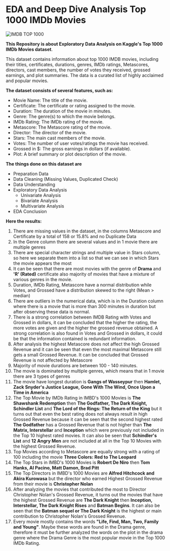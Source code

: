 # EDA and Deep Dive Analysis Top 1000 IMDb Movies

![IMDB TOP 1000](https://github.com/Rizal-A/EDA-Top-1000-IMDb-Movies/assets/117552819/47f3af59-3ed6-4c47-a4f1-f02f25086be8)

**This Repository is about Exploratory Data Analysis on Kaggle's Top 1000 IMDb Movies dataset**.


This dataset contains information about top 1000 IMDB movies, including their titles, certificates, durations, genres, IMDb ratings, Metascores, directors, cast members, the number of votes they received, grossed earnings, and plot summaries. The data is a curated list of highly acclaimed and popular movies.

**The dataset consists of several features, such as:**

- Movie Name: The title of the movie.
- Certificate: The certificate or rating assigned to the movie.
- Duration: The duration of the movie in minutes.
- Genre: The genre(s) to which the movie belongs.
- IMDb Rating: The IMDb rating of the movie.
- Metascore: The Metascore rating of the movie.
- Director: The director of the movie.
- Stars: The main cast members of the movie.
- Votes: The number of user votes/ratings the movie has received.
- Grossed in $: The gross earnings in dollars (if available).
- Plot: A brief summary or plot description of the movie.

**The things done on this dataset are**
- Preparation Data
- Data Cleaning (Missing Values, Duplicated Check)
- Data Understanding
- Exploratory Data Analysis
  - Univariate Analysis
  - Bivariate Analysis
  - Multivariate Analysis
- EDA Conclusion

**Here the results:** 
1. There are missing values in the dataset, in the columns Metascore and Certificate by a total of 158 or 15.8% and no Duplicate Data
2. In the Genre column there are several values and in 1 movie there are multiple genres
3. There are special character strings and multiple value in Stars column, so here we separate them into a list so that we can see in which Stars the movie appears the most
4. It can be seen that there are most movies with the genre of **Drama** and **'R' (Rated)** certificate also majority of movies that have a mixture of various genres in the movie.
5. Duration, IMDb Rating, Metascore have a normal distribution while Votes, and Grossed have a distribution skewed to the right (Mean > median)
6. There are outliers in the numerical data, which is in the Duration column where there is a movie that is more than 300 minutes in duration but after observing these data is normal.
7. There is a strong correlation between IMDB Rating with Votes and Grossed in dollars, it can be concluded that the higher the rating, the more votes are given and the higher the grossed revenue obtained. A strong correlation is also found in Votes and Grossed in dollars, it could be that the information contained is redundant information.
8. After analysis the highest Metascore does not affect the high Grossed Revenue and it can be seen that even the most maximal Metascore still gets a small Grossed Revenue. It can be concluded that Grossed Revenue is not affected by Metascore
9. Majority of movie durations are between 100 - 140 minutes.
10. The movie is dominated by multiple genres, which means that in 1 movie there are 3 types of genres 
11. The movie have longest duration is **Gangs of Wasseypur** then **Hamlet, Zack Snyder's Justice League, Gone With The Wind, Once Upon a Time in America**
12. The Top Movie by IMDb Rating in IMBD's 1000 Movies is **The Shawshank Redemption** then **The Godfather, The Dark Knight, Schindler List** and **The Lord of the Rings: The Return of the King** but it turns out that even the best rating does not always result in high Grossed Revenue because it can be seen that the second highest rated **The Godfather** has a Grossed Revenue that is not higher than **The Matrix, Interstellar** and **Inception** which were previously not included in the Top 10 highest rated movies. It can also be seen that **Schindler's List** and **12 Angry Men** are not included at all in the Top 10 Movies with the highest Grossed Revenue.
13. Top Movies according to Metascore are equally strong with a rating of 100 including the movie **Three Colors: Red to The Leopard**
14. The Top Stars in IMBD's 1000 Movies is **Robert De Niro** then **Tom Hanks, Al Pacino, Matt Damon, Brad Pitt**
15. The Top Directors in IMBD's 1000 Movies are **Alfred Hitchcock and Akira Kurowasa** but the director who earned Highest Grossed Revenue from their movie is **Christopher Nolan**
16. After analyzing the movies that contributed the most to Director Christopher Nolan's Grossed Revenue, it turns out the movies that have the highest Grossed Revenue are **The Dark Knight** then **Inception, Interstellar, The Dark Knight Rises** and **Batman Begins**. It can also be seen that the **Batman sequel or The Dark Knight** is the highest or main contribution to Christopher Nolan's Grossed Revenue.
17. Every movie mostly contains the words **"Life, Find, Man, Two, Family and Young"**. Maybe these words are found in the Drama genre, therefore it must be further analyzed the words on the plot in the drama genre where the Drama Genre is the most popular movie in the Top 1000 IMDb Rating.
